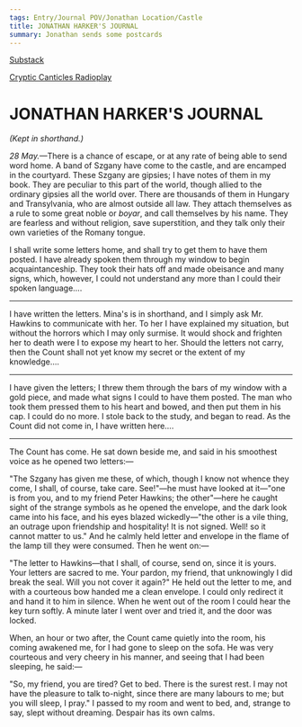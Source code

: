 ```yaml
---
tags: Entry/Journal POV/Jonathan Location/Castle
title: JONATHAN HARKER'S JOURNAL
summary: Jonathan sends some postcards
---
```


[Substack](https://draculadaily.substack.com/p/dracula-may-28-f0e)

[Cryptic Canticles Radioplay](https://crypticcanticles.com/2022/05/28/dracula-episode-may-28th-3/)

# JONATHAN HARKER'S JOURNAL

_(Kept in shorthand.)_

_28 May._—There is a chance of escape, or at any rate of being able to send word home. A band of Szgany have come to the castle, and are encamped in the courtyard. These Szgany are gipsies; I have notes of them in my book. They are peculiar to this part of the world, though allied to the ordinary gipsies all the world over. There are thousands of them in Hungary and Transylvania, who are almost outside all law. They attach themselves as a rule to some great noble or _boyar_, and call themselves by his name. They are fearless and without religion, save superstition, and they talk only their own varieties of the Romany tongue.

I shall write some letters home, and shall try to get them to have them posted. I have already spoken them through my window to begin acquaintanceship. They took their hats off and made obeisance and many signs, which, however, I could not understand any more than I could their spoken language….

---

I have written the letters. Mina's is in shorthand, and I simply ask Mr. Hawkins to communicate with her. To her I have explained my situation, but without the horrors which I may only surmise. It would shock and frighten her to death were I to expose my heart to her. Should the letters not carry, then the Count shall not yet know my secret or the extent of my knowledge….

---

I have given the letters; I threw them through the bars of my window with a gold piece, and made what signs I could to have them posted. The man who took them pressed them to his heart and bowed, and then put them in his cap. I could do no more. I stole back to the study, and began to read. As the Count did not come in, I have written here….

---

The Count has come. He sat down beside me, and said in his smoothest voice as he opened two letters:—

"The Szgany has given me these, of which, though I know not whence they come, I shall, of course, take care. See!"—he must have looked at it—"one is from you, and to my friend Peter Hawkins; the other"—here he caught sight of the strange symbols as he opened the envelope, and the dark look came into his face, and his eyes blazed wickedly—"the other is a vile thing, an outrage upon friendship and hospitality! It is not signed. Well! so it cannot matter to us." And he calmly held letter and envelope in the flame of the lamp till they were consumed. Then he went on:—

"The letter to Hawkins—that I shall, of course, send on, since it is yours. Your letters are sacred to me. Your pardon, my friend, that unknowingly I did break the seal. Will you not cover it again?" He held out the letter to me, and with a courteous bow handed me a clean envelope. I could only redirect it and hand it to him in silence. When he went out of the room I could hear the key turn softly. A minute later I went over and tried it, and the door was locked.

When, an hour or two after, the Count came quietly into the room, his coming awakened me, for I had gone to sleep on the sofa. He was very courteous and very cheery in his manner, and seeing that I had been sleeping, he said:—

"So, my friend, you are tired? Get to bed. There is the surest rest. I may not have the pleasure to talk to-night, since there are many labours to me; but you will sleep, I pray." I passed to my room and went to bed, and, strange to say, slept without dreaming. Despair has its own calms.